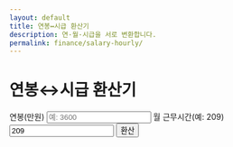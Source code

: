 ```yaml
---
layout: default
title: 연봉↔시급 환산기
description: 연·월·시급을 서로 변환합니다.
permalink: finance/salary-hourly/
---
```


# 연봉↔시급 환산기
<form id="sal" onsubmit="event.preventDefault(); salCalc();" style="margin-bottom:12px;">
  <label>연봉(만원)
    <input type="number" id="y" placeholder="예: 3600" required>
  </label>
  <label>월 근무시간(예: 209)
    <input type="number" id="mh" value="209" required>
  </label>
  <button type="submit" class="btn">환산</button>
</form>

<!-- 결과 박스: 전역 .result-box 사용 -->
<div id="sal-out" class="result-box"></div>

<script>
function salOut(html){
  const box = document.getElementById('sal-out');
  box.classList.add('show');
  box.innerHTML = html;
}

function salCalc(){
  const yInput  = parseFloat(document.getElementById('y').value || '0');   // 만원 입력
  const mhInput = parseFloat(document.getElementById('mh').value || '0');  // 월 근무시간

  if (!Number.isFinite(yInput) || yInput <= 0){
    salOut('⚠️ 연봉(만원)을 정확히 입력하세요.');
    return;
  }
  if (!Number.isFinite(mhInput) || mhInput <= 0){
    salOut('⚠️ 월 근무시간을 1 이상으로 입력하세요.');
    return;
  }

  const salaryKRW = yInput * 10000;        // 만원 → 원
  const monthly   = salaryKRW / 12;
  const hourly    = monthly / mhInput;

  const won = v => (Math.round(v)).toLocaleString() + '원';

  salOut(`
    💼 <strong>연봉:</strong> ${yInput.toLocaleString()}만원
    <br>📅 <strong>월 환산:</strong> ${won(monthly)}
    <br>⏱️ <strong>시급 환산:</strong> ${won(hourly)}
    <br><small style="color:#64748b">* 세전·기본 가정이며, 실제 급여/수당/소정근로시간에 따라 달라질 수 있습니다.</small>
  `);
}
</script>

